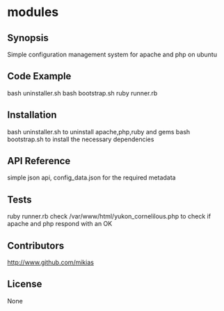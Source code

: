 # modules
## Synopsis

Simple configuration management system for apache and php on ubuntu

## Code Example
bash uninstaller.sh
bash bootstrap.sh
ruby runner.rb
## Installation

bash uninstaller.sh to uninstall apache,php,ruby and gems
bash bootstrap.sh to install the necessary dependencies 
## API Reference
simple json api, config_data.json for the required metadata

## Tests
ruby runner.rb
check /var/www/html/yukon_cornelilous.php to check if apache and php respond with an OK

## Contributors
http://www.github.com/mikias
## License
None
